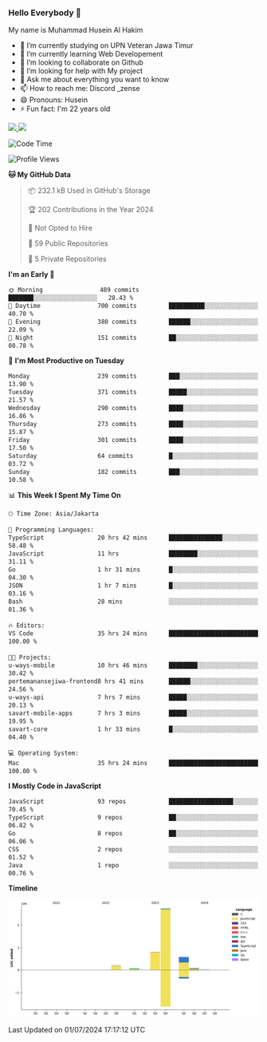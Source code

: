 ### Hello Everybody 👋

My name is Muhammad Husein Al Hakim

- 🔭 I’m currently studying on UPN Veteran Jawa Timur
- 🌱 I’m currently learning Web Developement
- 👯 I’m looking to collaborate on Github
- 🤔 I’m looking for help with My project
- 💬 Ask me about everything you want to know
- 📫 How to reach me: Discord _zense
- 😄 Pronouns: Husein
- ⚡ Fun fact: I'm 22 years old

<p align="left">
<a href="https://github.com/huseinhq">
  <img height="180em" src="https://github-readme-stats-eight-theta.vercel.app/api?username=huseinhq&show_icons=true&theme=algolia&include_all_commits=true&count_private=true"/>
  <img height="180em" src="https://github-readme-stats-eight-theta.vercel.app/api/top-langs/?username=huseinhq&layout=compact&langs_count=8&theme=algolia"/>
</a>
</p>

<!--START_SECTION:waka-->
![Code Time](http://img.shields.io/badge/Code%20Time-1%2C099%20hrs%2013%20mins-blue)

![Profile Views](http://img.shields.io/badge/Profile%20Views-0-blue)

**🐱 My GitHub Data** 

> 📦 232.1 kB Used in GitHub's Storage 
 > 
> 🏆 202 Contributions in the Year 2024
 > 
> 🚫 Not Opted to Hire
 > 
> 📜 59 Public Repositories 
 > 
> 🔑 5 Private Repositories 
 > 
**I'm an Early 🐤** 

```text
🌞 Morning                489 commits         ███████░░░░░░░░░░░░░░░░░░   28.43 % 
🌆 Daytime                700 commits         ██████████░░░░░░░░░░░░░░░   40.70 % 
🌃 Evening                380 commits         ██████░░░░░░░░░░░░░░░░░░░   22.09 % 
🌙 Night                  151 commits         ██░░░░░░░░░░░░░░░░░░░░░░░   08.78 % 
```
📅 **I'm Most Productive on Tuesday** 

```text
Monday                   239 commits         ███░░░░░░░░░░░░░░░░░░░░░░   13.90 % 
Tuesday                  371 commits         █████░░░░░░░░░░░░░░░░░░░░   21.57 % 
Wednesday                290 commits         ████░░░░░░░░░░░░░░░░░░░░░   16.86 % 
Thursday                 273 commits         ████░░░░░░░░░░░░░░░░░░░░░   15.87 % 
Friday                   301 commits         ████░░░░░░░░░░░░░░░░░░░░░   17.50 % 
Saturday                 64 commits          █░░░░░░░░░░░░░░░░░░░░░░░░   03.72 % 
Sunday                   182 commits         ███░░░░░░░░░░░░░░░░░░░░░░   10.58 % 
```


📊 **This Week I Spent My Time On** 

```text
🕑︎ Time Zone: Asia/Jakarta

💬 Programming Languages: 
TypeScript               20 hrs 42 mins      ███████████████░░░░░░░░░░   58.48 % 
JavaScript               11 hrs              ████████░░░░░░░░░░░░░░░░░   31.11 % 
Go                       1 hr 31 mins        █░░░░░░░░░░░░░░░░░░░░░░░░   04.30 % 
JSON                     1 hr 7 mins         █░░░░░░░░░░░░░░░░░░░░░░░░   03.16 % 
Bash                     28 mins             ░░░░░░░░░░░░░░░░░░░░░░░░░   01.36 % 

🔥 Editors: 
VS Code                  35 hrs 24 mins      █████████████████████████   100.00 % 

🐱‍💻 Projects: 
u-ways-mobile            10 hrs 46 mins      ████████░░░░░░░░░░░░░░░░░   30.42 % 
pertemanansejiwa-frontend8 hrs 41 mins       ██████░░░░░░░░░░░░░░░░░░░   24.56 % 
u-ways-api               7 hrs 7 mins        █████░░░░░░░░░░░░░░░░░░░░   20.13 % 
savart-mobile-apps       7 hrs 3 mins        █████░░░░░░░░░░░░░░░░░░░░   19.95 % 
savart-core              1 hr 33 mins        █░░░░░░░░░░░░░░░░░░░░░░░░   04.40 % 

💻 Operating System: 
Mac                      35 hrs 24 mins      █████████████████████████   100.00 % 
```

**I Mostly Code in JavaScript** 

```text
JavaScript               93 repos            ██████████████████░░░░░░░   70.45 % 
TypeScript               9 repos             ██░░░░░░░░░░░░░░░░░░░░░░░   06.82 % 
Go                       8 repos             ██░░░░░░░░░░░░░░░░░░░░░░░   06.06 % 
CSS                      2 repos             ░░░░░░░░░░░░░░░░░░░░░░░░░   01.52 % 
Java                     1 repo              ░░░░░░░░░░░░░░░░░░░░░░░░░   00.76 % 
```



**Timeline**

![Lines of Code chart](https://raw.githubusercontent.com/HuseinHQ/HuseinHQ/main/assets/bar_graph.png)


 Last Updated on 01/07/2024 17:17:12 UTC
<!--END_SECTION:waka-->

